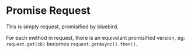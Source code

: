 # Promise Request

This is simply request, promisified by bluebird.

For each method in request, there is an equivelant promisified version, eg: `request.get(cb)` becomes `request.getAsync().then()`.
